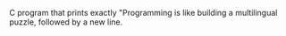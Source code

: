  C program that prints exactly "Programming is like building a multilingual puzzle, followed by a new line.
